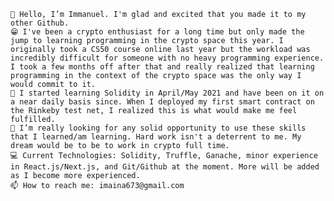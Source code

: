 
    👋 Hello, I’m Immanuel. I'm glad and excited that you made it to my other Github.
    😁 I've been a crypto enthusiast for a long time but only made the jump to learning programming in the crypto space this year. I originally took a CS50 course online last year but the workload was incredibly difficult for someone with no heavy programming experience. I took a few months off after that and really realized that learning programming in the context of the crypto space was the only way I would commit to it.
    🧐 I started learning Solidity in April/May 2021 and have been on it on a near daily basis since. When I deployed my first smart contract on the Rinkeby test net, I realized this is what would make me feel fulfilled.
    💜 I’m really looking for any solid opportunity to use these skills that I learned/am learning. Hard work isn't a deterrent to me. My dream would be to be to work in crypto full time.
    💻 Current Technologies: Solidity, Truffle, Ganache, minor experience in React.js/Next.js, and Git/Github at the moment. More will be added as I become more experienced.
    📫 How to reach me: imaina673@gmail.com
